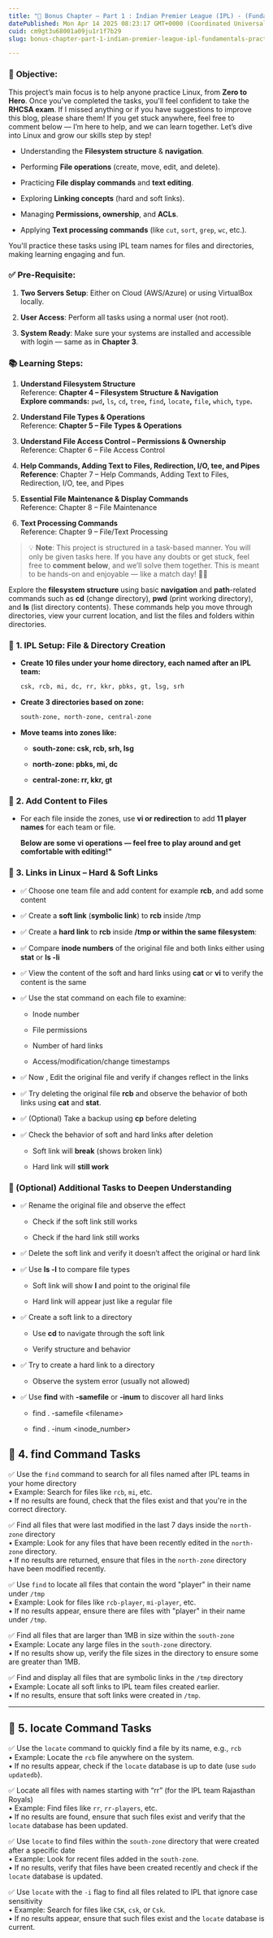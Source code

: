 ```yaml
---
title: "🏏 Bonus Chapter – Part 1 : Indian Premier League (IPL) - (Fundamentals Practice on 2 Servers)"
datePublished: Mon Apr 14 2025 08:23:17 GMT+0000 (Coordinated Universal Time)
cuid: cm9gt3u68001a09ju1r1f7b29
slug: bonus-chapter-part-1-indian-premier-league-ipl-fundamentals-practice-on-2-servers

---
```


### 🎯 **Objective:**

This project’s main focus is to help anyone practice Linux, from **Zero to Hero**. Once you've completed the tasks, you'll feel confident to take the **RHCSA exam**. If I missed anything or if you have suggestions to improve this blog, please share them! If you get stuck anywhere, feel free to comment below — I’m here to help, and we can learn together. Let’s dive into Linux and grow our skills step by step!  

* Understanding the **Filesystem structure** & **navigation**.
    
* Performing **File operations** (create, move, edit, and delete).
    
* Practicing **File display commands** and **text editing**.
    
* Exploring **Linking concepts** (hard and soft links).
    
* Managing **Permissions, ownership**, and **ACLs**.
    
* Applying **Text processing commands** (like `cut`, `sort`, `grep`, `wc`, etc.).
    

You'll practice these tasks using IPL team names for files and directories, making learning engaging and fun.

### ✅ **Pre-Requisite**:

1. **Two Servers Setup**: Either on Cloud (AWS/Azure) or using VirtualBox locally.
    
2. **User Access**: Perform all tasks using a normal user (not root).
    
3. **System Ready**: Make sure your systems are installed and accessible with login — same as in **Chapter 3**.
    

### 📚 **Learning Steps**:

1. **Understand Filesystem Structure**  
    Reference: **Chapter 4 – Filesystem Structure & Navigation**[  
    ](https://blog.durgarevu.com/understanding-the-linux-filesystem-structure-navigation-and-paths)**Explore commands:** `pwd`**,** `ls`**,** `cd`**,** `tree`**,** `find`**,** `locate`**,** `file`**,** `which`**,** `type`**.**
    
2. **Understand File Types & Operations**  
    Reference: **Chapter 5 – File Types & Operations**
    
3. **Understand File Access Control – Permissions & Ownership**[  
    ](https://blog.durgarevu.com/understanding-the-linux-filesystem-structure-navigation-and-paths)Reference: Chapter 6 – File Access Control
    
4. **Help Commands, Adding Text to Files, Redirection, I/O, tee, and Pipes**  
    **Reference**: Chapter 7 – Help Commands, Adding Text to Files, Redirection, I/O, tee, and Pipes
    
5. **Essential File Maintenance & Display Commands**[  
    ](https://blog.durgarevu.com/help-commands-adding-text-to-files-redirection-io-tee-and-pipes-in-linux)Reference: Chapter 8 – File Maintenance
    
6. **Text Processing Commands**[  
    ](https://blog.durgarevu.com/understanding-the-linux-filesystem-structure-navigation-and-paths)Reference: Chapter 9 – File/Text Processing
    

> 💡 **Note**: This project is structured in a task-based manner. You will only be given tasks here. If you have any doubts or get stuck, feel free to **comment below**, and we’ll solve them together. This is meant to be hands-on and enjoyable — like a match day! 🏏🔥

Explore the **filesystem structure** using basic **navigation** and **path**\-related commands such as **cd** (change directory), **pwd** (print working directory), and **ls** (list directory contents). These commands help you move through directories, view your current location, and list the files and folders within directories.

### 📁 **1\. IPL Setup: File & Directory Creation**

* **Create 10 files under your home directory, each named after an IPL team:**
    
    ```bash
    csk, rcb, mi, dc, rr, kkr, pbks, gt, lsg, srh
    ```
    
* **Create 3 directories based on zone:**
    
    ```bash
    south-zone, north-zone, central-zone
    ```
    
* **Move teams into zones like:**
    
    * **south-zone: csk, rcb, srh, lsg**
        
    * **north-zone: pbks, mi, dc**
        
    * **central-zone: rr, kkr, gt**
        

### 📝 **2\. Add Content to Files**

* For each file inside the zones, use **vi or redirection** to add **11 player names** for each team or file.
    
    **Below are some** **vi operations — feel free to play around and get comfortable with editing!"**
    

### 🔗 **3\. Links in Linux – Hard & Soft Links**

* ✅ Choose one team file and add content for example **rcb**, and add some content
    
* ✅ Create a **soft link** (**symbolic link**) to **rcb** inside /tmp
    
* ✅ Create a **hard link** to **rcb** inside **/tmp or within the same filesystem**:
    
* ✅ Compare **inode numbers** of the original file and both links either using **stat** or **ls -li**
    
* ✅ View the content of the soft and hard links using **cat** or **vi** to verify the content is the same
    
* ✅ Use the stat command on each file to examine:
    
    * Inode number
        
    * File permissions
        
    * Number of hard links
        
    * Access/modification/change timestamps
        
* ✅ Now , Edit the original file and verify if changes reflect in the links
    
* ✅ Try deleting the original file **rcb** and observe the behavior of both links using **cat** and **stat**.
    
* ✅ (Optional) Take a backup using **cp** before deleting
    
* ✅ Check the behavior of soft and hard links after deletion
    
    * Soft link will **break** (shows broken link)
        
    * Hard link will **still work**
        

### 🔁 (Optional) Additional Tasks to Deepen Understanding

* ✅ Rename the original file and observe the effect
    
    * Check if the soft link still works
        
    * Check if the hard link still works
        
* ✅ Delete the soft link and verify it doesn’t affect the original or hard link
    
* ✅ Use **ls -l** to compare file types
    
    * Soft link will show **l** and point to the original file
        
    * Hard link will appear just like a regular file
        
* ✅ Create a soft link to a directory
    
    * Use **cd** to navigate through the soft link
        
    * Verify structure and behavior
        
* ✅ Try to create a hard link to a directory
    
    * Observe the system error (usually not allowed)
        
* ✅ Use **find** with **\-samefile** or **\-inum** to discover all hard links
    
    * find . -samefile &lt;filename&gt;
        
    * find . -inum &lt;inode\_number&gt;
        

## **🔎** 4. **find** Command Tasks

✅ Use the `find` command to search for all files named after IPL teams in your home directory  
• Example: Search for files like `rcb`, `mi`, etc.  
• If no results are found, check that the files exist and that you're in the correct directory.

✅ Find all files that were last modified in the last 7 days inside the `north-zone` directory  
• Example: Look for any files that have been recently edited in the `north-zone` directory.  
• If no results are returned, ensure that files in the `north-zone` directory have been modified recently.

✅ Use `find` to locate all files that contain the word "player" in their name under `/tmp`  
• Example: Look for files like `rcb-player`, `mi-player`, etc.  
• If no results appear, ensure there are files with "player" in their name under `/tmp`.

✅ Find all files that are larger than 1MB in size within the `south-zone`  
• Example: Locate any large files in the `south-zone` directory.  
• If no results show up, verify the file sizes in the directory to ensure some are greater than 1MB.

✅ Find and display all files that are symbolic links in the `/tmp` directory  
• Example: Locate all soft links to IPL team files created earlier.  
• If no results, ensure that soft links were created in `/tmp`.

---

## **🔎** 5. **locate** Command Tasks

✅ Use the `locate` command to quickly find a file by its name, e.g., `rcb`  
• Example: Locate the `rcb` file anywhere on the system.  
• If no results appear, check if the `locate` database is up to date (use `sudo updatedb`).

✅ Locate all files with names starting with “rr” (for the IPL team Rajasthan Royals)  
• Example: Find files like `rr`, `rr-players`, etc.  
• If no results are found, ensure that such files exist and verify that the `locate` database has been updated.

✅ Use `locate` to find files within the `south-zone` directory that were created after a specific date  
• Example: Look for recent files added in the `south-zone`.  
• If no results, verify that files have been created recently and check if the `locate` database is updated.

✅ Use `locate` with the `-i` flag to find all files related to IPL that ignore case sensitivity  
• Example: Search for files like `CSK`, `csk`, or `Csk`.  
• If no results appear, ensure that such files exist and the `locate` database is current.